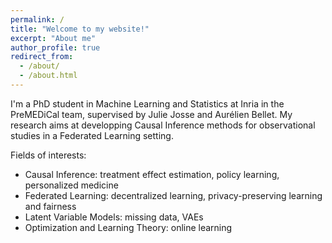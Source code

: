 ```yaml
---
permalink: /
title: "Welcome to my website!"
excerpt: "About me"
author_profile: true
redirect_from: 
  - /about/
  - /about.html
---
```


I'm a PhD student in Machine Learning and Statistics at Inria in the PreMEDiCal team, supervised by Julie Josse and Aurélien Bellet. My research aims at developping Causal Inference methods for observational studies in a Federated Learning setting. 

Fields of interests:
  * Causal Inference: treatment effect estimation, policy learning, personalized medicine
  * Federated Learning: decentralized learning, privacy-preserving learning and fairness
  * Latent Variable Models: missing data, VAEs
  * Optimization and Learning Theory: online learning
